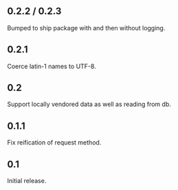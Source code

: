
## 0.2.2 / 0.2.3

Bumped to ship package with and then without logging.

## 0.2.1

Coerce latin-1 names to UTF-8.

## 0.2

Support locally vendored data as well as reading from db.

## 0.1.1

Fix reification of request method.

## 0.1

Initial release.